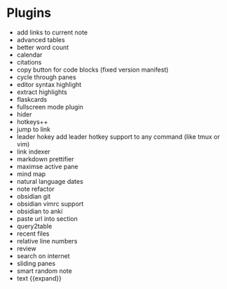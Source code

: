 # Plugins

* add links to current note
* advanced tables
* better word count
* calendar
* citations
* copy button for code blocks (fixed version manifest)
* cycle through panes
* editor syntax highlight
* extract highlights
* flaskcards
* fullscreen mode plugin
* hider
* hotkeys++
* jump to link
* leader hokey
add leader hotkey support to any command (like tmux or vim)
* link indexer
* markdown prettifier
* maximse active pane
* mind map
* natural language dates
* note refactor
* obsidian git
* obsidian vimrc support
* obsidian to anki
* paste url into section
* query2table
* recent files
* relative line numbers
* review
* search on internet
* sliding panes
* smart random note
* text {{expand}}


